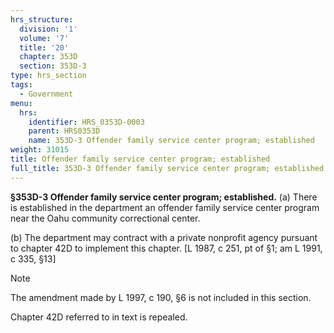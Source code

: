 ```yaml
---
hrs_structure:
  division: '1'
  volume: '7'
  title: '20'
  chapter: 353D
  section: 353D-3
type: hrs_section
tags:
  - Government
menu:
  hrs:
    identifier: HRS_0353D-0003
    parent: HRS0353D
    name: 353D-3 Offender family service center program; established
weight: 31015
title: Offender family service center program; established
full_title: 353D-3 Offender family service center program; established
---
```

**§353D-3 Offender family service center program; established.** (a) There is established in the department an offender family service center program near the Oahu community correctional center.

(b) The department may contract with a private nonprofit agency pursuant to chapter 42D to implement this chapter. [L 1987, c 251, pt of §1; am L 1991, c 335, §13]

Note

The amendment made by L 1997, c 190, §6 is not included in this section.

Chapter 42D referred to in text is repealed.